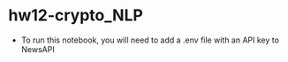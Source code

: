 # hw12-crypto_NLP

* To run this notebook, you will need to add a .env file with an API key to NewsAPI